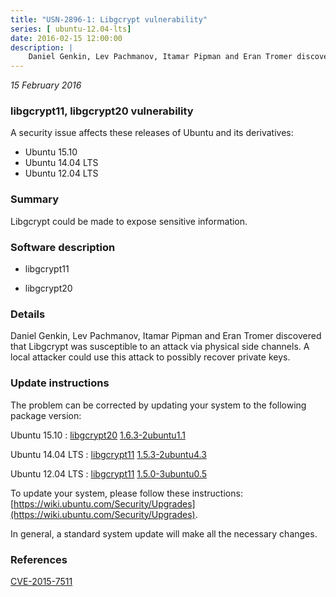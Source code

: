 ```yaml
---
title: "USN-2896-1: Libgcrypt vulnerability"
series: [ ubuntu-12.04-lts]
date: 2016-02-15 12:00:00
description: |
    Daniel Genkin, Lev Pachmanov, Itamar Pipman and Eran Tromer discovered that Libgcrypt was susceptible to an attack via physical side channels. A local attacker could use this attack to possibly recover private keys. 
--- 
```

 
 

*15 February 2016*

### libgcrypt11, libgcrypt20 vulnerability

A security issue affects these releases of Ubuntu and its derivatives:

* Ubuntu 15.10
* Ubuntu 14.04 LTS
* Ubuntu 12.04 LTS

### Summary

Libgcrypt could be made to expose sensitive information. 

### Software description

* libgcrypt11 

* libgcrypt20 

### Details

Daniel Genkin, Lev Pachmanov, Itamar Pipman and Eran Tromer discovered that Libgcrypt was susceptible to an attack via physical side channels. A local attacker could use this attack to possibly recover private keys. 

### Update instructions

The problem can be corrected by updating your system to the following package version:

Ubuntu 15.10
 : [libgcrypt20](https://launchpad.net/ubuntu/+source/libgcrypt20) <span> [1.6.3-2ubuntu1.1](https://launchpad.net/ubuntu/+source/libgcrypt20/1.6.3-2ubuntu1.1) </span> 

Ubuntu 14.04 LTS
 : [libgcrypt11](https://launchpad.net/ubuntu/+source/libgcrypt11) <span> [1.5.3-2ubuntu4.3](https://launchpad.net/ubuntu/+source/libgcrypt11/1.5.3-2ubuntu4.3) </span> 

Ubuntu 12.04 LTS
 : [libgcrypt11](https://launchpad.net/ubuntu/+source/libgcrypt11) <span> [1.5.0-3ubuntu0.5](https://launchpad.net/ubuntu/+source/libgcrypt11/1.5.0-3ubuntu0.5) </span> 

To update your system, please follow these instructions: [https://wiki.ubuntu.com/Security/Upgrades](https://wiki.ubuntu.com/Security/Upgrades).

In general, a standard system update will make all the necessary changes. 

### References

 
 [CVE-2015-7511](http://people.ubuntu.com/~ubuntu-security/cve/CVE-2015-7511)
 

